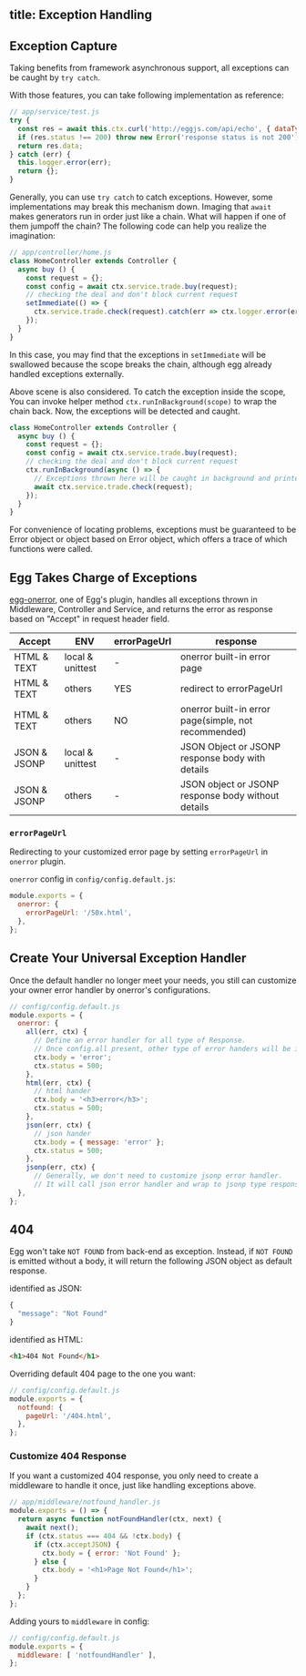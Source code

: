 title: Exception Handling
---

## Exception Capture

Taking benefits from framework asynchronous support, all exceptions can be caught by `try catch`.

With those features, you can take following implementation as reference:

```js
// app/service/test.js
try {
  const res = await this.ctx.curl('http://eggjs.com/api/echo', { dataType: 'json' });
  if (res.status !== 200) throw new Error('response status is not 200');
  return res.data;
} catch (err) {
  this.logger.error(err);
  return {};
}
```

Generally, you can use `try catch` to catch exceptions. However, some implementations may break this mechanism down. Imaging that `await` makes generators run in order just like a chain. What will happen if one of them jumpoff the chain? The following code can help you realize the imagination:

```js
// app/controller/home.js
class HomeController extends Controller {
  async buy () {
    const request = {};
    const config = await ctx.service.trade.buy(request);
    // checking the deal and don't block current request
    setImmediate(() => {
      ctx.service.trade.check(request).catch(err => ctx.logger.error(err));
    });
  }
}
```

In this case, you may find that the exceptions in `setImmediate` will be swallowed because the scope breaks the chain, although egg already handled exceptions externally.

Above scene is also considered. To catch the exception inside the scope, You can invoke helper method `ctx.runInBackground(scope)` to wrap the chain back. Now, the exceptions will be detected and caught.

```js
class HomeController extends Controller {
  async buy () {
    const request = {};
    const config = await ctx.service.trade.buy(request);
    // checking the deal and don't block current request
    ctx.runInBackground(async () => {
      // Exceptions thrown here will be caught in background and printed into log.
      await ctx.service.trade.check(request);
    });
  }
}
```

For convenience of locating problems, exceptions must be guaranteed to be Error object or object based on Error object, which offers a trace of which functions were called.

## Egg Takes Charge of Exceptions

[egg-onerror](https://github.com/eggjs/egg-onerror), one of Egg's plugin, handles all exceptions thrown in Middleware, Controller and Service, and returns the error as response based on "Accept" in request header field.

| Accept | ENV | errorPageUrl | response |
|-------------|------|----------------------|--------|
| HTML & TEXT | local & unittest | - | onerror built-in error page |
| HTML & TEXT | others | YES | redirect to errorPageUrl |
| HTML & TEXT | others | NO | onerror built-in error page(simple, not recommended) |
| JSON & JSONP | local & unittest | - | JSON Object or JSONP response body with details |
| JSON & JSONP| others | - | JSON object  or JSONP response body without details |

### `errorPageUrl`

Redirecting to your customized error page by setting `errorPageUrl` in `onerror` plugin.

`onerror` config in `config/config.default.js`:

```js
module.exports = {
  onerror: {
    errorPageUrl: '/50x.html',
  },
};
```

## Create Your Universal Exception Handler

Once the default handler no longer meet your needs, you still can customize your owner error handler by onerror's configurations.

```js
// config/config.default.js
module.exports = {
  onerror: {
    all(err, ctx) {
      // Define an error handler for all type of Response.
      // Once config.all present, other type of error handers will be ignored.
      ctx.body = 'error';
      ctx.status = 500;
    },
    html(err, ctx) {
      // html hander
      ctx.body = '<h3>error</h3>';
      ctx.status = 500;
    },
    json(err, ctx) {
      // json hander
      ctx.body = { message: 'error' };
      ctx.status = 500;
    },
    jsonp(err, ctx) {
      // Generally, we don't need to customize jsonp error handler.
      // It will call json error handler and wrap to jsonp type response.
  },
};
```

## 404

Egg won't take `NOT FOUND` from back-end as exception. Instead, if `NOT FOUND` is emitted without a body, it will return the following JSON object as default response.

identified as JSON:

```js
{
  "message": "Not Found"
}
```

identified as HTML:

```html
<h1>404 Not Found</h1>
```

Overriding default 404 page to the one you want:

```js
// config/config.default.js
module.exports = {
  notfound: {
    pageUrl: '/404.html',
  },
};
```

### Customize 404 Response

If you want a customized 404 response, you only need to create a middleware to handle it once, just like handling exceptions above.

```js
// app/middleware/notfound_handler.js
module.exports = () => {
  return async function notFoundHandler(ctx, next) {
    await next();
    if (ctx.status === 404 && !ctx.body) {
      if (ctx.acceptJSON) {
        ctx.body = { error: 'Not Found' };
      } else {
        ctx.body = '<h1>Page Not Found</h1>';
      }
    }
  };
};
```

Adding yours to `middleware` in config:

```js
// config/config.default.js
module.exports = {
  middleware: [ 'notfoundHandler' ],
};
```
